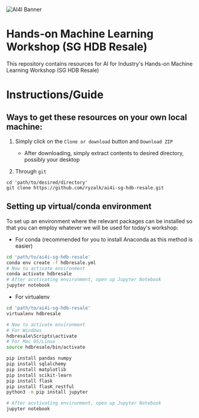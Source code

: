 ![AI4I Banner](https://gallery.mailchimp.com/f98d5ac0a3fbbdcdda35136ab/images/2002af76-5fd4-4185-9d49-28558b6b8772.png)
# Hands-on Machine Learning Workshop (SG HDB Resale)
This repository contains resources for AI for Industry's Hands-on Machine Learning Workshop (SG HDB Resale)

# Instructions/Guide

## Ways to get these resources on your own local machine:

1. Simply click on the `Clone or download` button and `Download ZIP`
    + After downloading, simply extract contents to desired directory, possibly your desktop

2. Through `git`
```
cd 'path/to/desired/directory'
git clone https://github.com/ryzalk/ai4i-sg-hdb-resale.git
```

## Setting up virtual/conda environment
To set up an environment where the relevant packages can be installed so that you can employ whatever we will be used for today's workshop:

+ For conda (recommended for you to install Anaconda as this method is easier)
```bash
cd 'path/to/ai4i-sg-hdb-resale'
conda env create -f hdbresale.yml
# Now to activate environment
conda activate hdbresale
# After acvtivating environment, open up Jupyter Notebook
jupyter notebook
```

+ For virtualenv
```bash
cd 'path/to/ai4i-sg-hdb-resale'
virtualenv hdbresale

# Now to activate environment
# For Windows
hdbresale\Scripts\activate
# For Mac OS/Linux
source hdbresale/bin/activate

pip install pandas numpy
pip install sqlalchemy
pip install matplotlib
pip install scikit-learn
pip install flask
pip install flasK_restful
python3 -m pip install jupyter

# After acvtivating environment, open up Jupyter Notebook
jupyter notebook
```